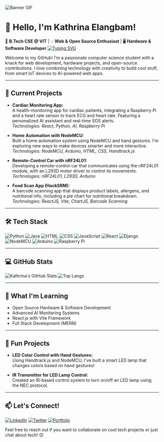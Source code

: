 ![Banner GIF](https://www.icegif.com/wp-content/uploads/2023/12/icegif-96.gif)

# 👋 Hello, I'm Kathrina Elangbam!
🚀 **B.Tech CSE @ VIT** | 💡 **Web & Open Source Enthusiast** | 🖥️ **Hardware & Software Developer**
<a href="https://git.io/typing-svg"><img src="https://readme-typing-svg.demolab.com?font=Fira+Code&pause=10&width=435&lines=Tech+Enthusiast;IoT+Innovator" alt="Typing SVG" /></a>

Welcome to my GitHub! I'm a passionate computer science student with a knack for web development, hardware projects, and open-source contributions. I love combining technology with creativity to build cool stuff, from smart IoT devices to AI-powered web apps. 

---

## 🔭 Current Projects

- **Cardiac Monitoring App:**  
  A health-monitoring app for cardiac patients, integrating a Raspberry Pi and a heart rate sensor to track ECG and heart rate. Featuring a personalized AI assistant and real-time SOS alerts.  
  _Technologies: React, Python, AI, Raspberry Pi_

- **Home Automation with NodeMCU:**  
  Built a home automation system using NodeMCU and hand gestures. I'm exploring new ways to make devices smarter and more interactive.  
  _Technologies: NodeMCU, Arduino, HTML, CSS, Handtrack.js_

- **Remote-Control Car with nRF24L01:**  
  Developing a remote-control car that communicates using the nRF24L01 module, with an L293D motor driver to control its movements.  
  _Technologies: nRF24L01, L293D, Arduino_

- **Food Scan App (HackSRM):**  
  A barcode scanning app that displays product labels, allergens, and nutritional info, including a pie chart for nutritional breakdown.  
  _Technologies: ReactJS, Vite, ChartJS, Barcode Scanning_

---

## 🛠️ Tech Stack

![Python](https://img.shields.io/badge/Python-3670A0?style=for-the-badge&logo=python&logoColor=white)
![Java](https://img.shields.io/badge/Java-%23ED8B00.svg?style=for-the-badge&logo=java&logoColor=white)
![HTML](https://img.shields.io/badge/HTML5-E34F26?style=for-the-badge&logo=html5&logoColor=white)
![CSS](https://img.shields.io/badge/CSS3-%231572B6.svg?style=for-the-badge&logo=css3&logoColor=white)
![JavaScript](https://img.shields.io/badge/JavaScript-323330?style=for-the-badge&logo=javascript&logoColor=F7DF1E)
![React](https://img.shields.io/badge/React-20232A?style=for-the-badge&logo=react&logoColor=61DAFB)
![Django](https://img.shields.io/badge/Django-092E20?style=for-the-badge&logo=django&logoColor=white)
![NodeMCU](https://img.shields.io/badge/NodeMCU-1E90FF?style=for-the-badge&logo=nodemcu&logoColor=white)
![Arduino](https://img.shields.io/badge/Arduino-%2300979D.svg?style=for-the-badge&logo=arduino&logoColor=white)
![Raspberry Pi](https://img.shields.io/badge/Raspberry%20Pi-A22846?style=for-the-badge&logo=raspberry-pi&logoColor=white)

---

## 💻 GitHub Stats

![Kathrina's GitHub Stats](https://github-readme-stats.vercel.app/api?username=KathrinaElangbam&show_icons=true&theme=radical)
![Top Langs](https://github-readme-stats.vercel.app/api/top-langs/?username=KathrinaElangbam&layout=compact&theme=radical)

---

## 🌱 What I'm Learning

- Open Source Hardware & Software Development
- Advanced AI Monitoring Systems
- React.js with Vite Framework
- Full Stack Development (MERN)

---

## 🎉 Fun Projects

- **LED Color Control with Hand Gestures:**  
  Using Handtrack.js and NodeMCU, I've built a smart LED lamp that changes colors based on hand gestures!

- **IR Transmitter for LED Lamp Control:**  
  Created an IR-based control system to turn on/off an LED lamp using the NEC protocol.

---

## 📫 Let's Connect!

[![LinkedIn](https://img.shields.io/badge/LinkedIn-blue?style=for-the-badge&logo=linkedin)](https://linkedin.com/in/kathrina-elangbam)
[![Twitter](https://img.shields.io/badge/Twitter-1DA1F2?style=for-the-badge&logo=twitter&logoColor=white)](https://twitter.com/kathrina)
[![Portfolio](https://img.shields.io/badge/Portfolio-222222?style=for-the-badge&logo=web)](https://your-portfolio-link.com)

Feel free to reach out if you want to collaborate on cool tech projects or just chat about tech! 😊
